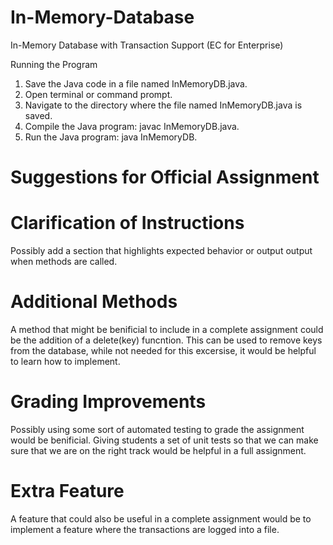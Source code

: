 # In-Memory-Database
In-Memory Database with Transaction Support (EC for Enterprise)


Running the Program

1. Save the Java code in a file named InMemoryDB.java.
2. Open terminal or command prompt.
3. Navigate to the directory where the file named InMemoryDB.java is saved.
4. Compile the Java program: javac InMemoryDB.java.
5. Run the Java program: java InMemoryDB.


# Suggestions for Official Assignment

# Clarification of Instructions

Possibly add a section that highlights expected behavior or output output when methods are called.

# Additional Methods

A method that might be benificial to include in a complete assignment could be the addition of a delete(key) funcntion.
This can be used to remove keys from the database, while not needed for this excersise, it would be helpful to learn how to implement.

# Grading Improvements

Possibly using some sort of automated testing to grade the assignment would be benificial. Giving students a set of unit tests so that we can make sure that we are on the right track would be helpful in a full assignment.
 

# Extra Feature

A feature that could also be useful in a complete assignment would be to implement a feature where the transactions are logged into a file. 



